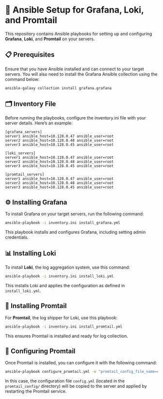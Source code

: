 # 🚀 Ansible Setup for Grafana, Loki, and Promtail

This repository contains Ansible playbooks for setting up and configuring **Grafana**, **Loki**, and **Promtail** on your servers.

## 📋 Prerequisites

Ensure that you have Ansible installed and can connect to your target servers. You will also need to install the Grafana Ansible collection using the command below:

```bash
ansible-galaxy collection install grafana.grafana
```
## 🗂️ Inventory File

Before running the playbooks, configure the inventory.ini file with your server details. Here’s an example:

```
[grafana_servers]
server1 ansible_host=10.128.0.47 ansible_user=root
server2 ansible_host=10.128.0.48 ansible_user=root
server3 ansible_host=10.128.0.45 ansible_user=root

[loki_servers]
server1 ansible_host=10.128.0.47 ansible_user=root
server2 ansible_host=10.128.0.48 ansible_user=root
server3 ansible_host=10.128.0.45 ansible_user=root

[promtail_servers]
server1 ansible_host=10.128.0.47 ansible_user=root
server2 ansible_host=10.128.0.48 ansible_user=root
server3 ansible_host=10.128.0.45 ansible_user=root
```
## ⚙️ Installing Grafana
To install Grafana on your target servers, run the following command:

```bash
ansible-playbook -i inventory.ini install_grafana.yml
```
This playbook installs and configures Grafana, including setting admin credentials.

## 📊 Installing Loki

To install **Loki**, the log aggregation system, use this command:

```bash
ansible-playbook -i inventory.ini install_loki.yml
```
This installs Loki and applies the configuration as defined in `install_loki.yml`.

## 📨 Installing Promtail
For **Promtail**, the log shipper for Loki, use this playbook:

```bash
ansible-playbook -i inventory.ini install_promtail.yml
```
This ensures Promtail is installed and ready for log collection.

## 🔧 Configuring Promtail

Once Promtail is installed, you can configure it with the following command:

```bash
ansible-playbook configure_promtail.yml -e "promtail_config_file_name=config.yml"
```

In this case, the configuration file `config.yml` (located in the `promtail_config/` directory) will be copied to the server and applied by restarting the Promtail service.

